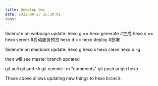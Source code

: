```yaml
---
title: Develop Doc
date: 2022-09-27 15:39:01
tags:
---
```


Sidenote on webpage update:
hexo g == hexo generate #生成
hexo s == hexo server #启动服务预览
hexo d == hexo deploy #部署

Sidenote on macbook update:
hexo g
hexo s
hexo clean
hexo d -g

then will see master branch updated

git pull
git add -A
git commit -m "comments"
git push origin hexo

Those above allows updating new things to hexo branch.
